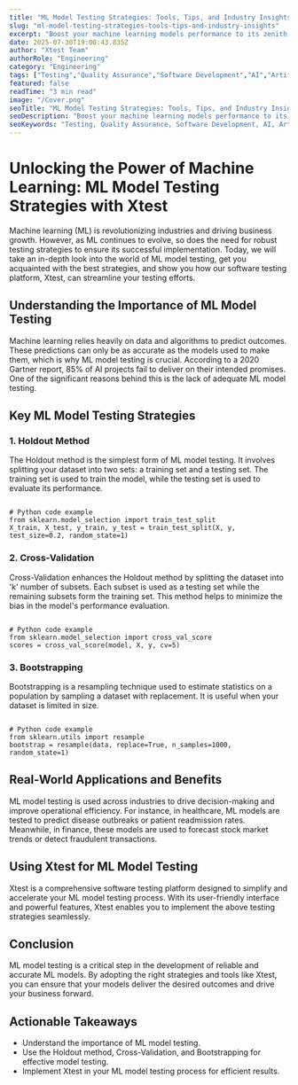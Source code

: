 ```yaml
---
title: "ML Model Testing Strategies: Tools, Tips, and Industry Insights"
slug: "ml-model-testing-strategies-tools-tips-and-industry-insights"
excerpt: "Boost your machine learning models performance to its zenith with effective testing strategies. Uncover the secrets of various ML Model Testing Strategies, from cross-validation, bootstrapping, to split-sample validation, and optimize your algorithms like never before. Join us in this deep dive into the world of machine learning and lets decode the science behind successful models together!"
date: 2025-07-30T19:00:43.835Z
author: "Xtest Team"
authorRole: "Engineering"
category: "Engineering"
tags: ["Testing","Quality Assurance","Software Development","AI","Artificial Intelligence"]
featured: false
readTime: "3 min read"
image: "/Cover.png"
seoTitle: "ML Model Testing Strategies: Tools, Tips, and Industry Insights"
seoDescription: "Boost your machine learning models performance to its zenith with effective testing strategies. Uncover the secrets of various ML Model Testing Strategies, from cross-validation, bootstrapping, to split-sample validation, and optimize your algorithms like never before. Join us in this deep dive into the world of machine learning and lets decode the science behind successful models together!"
seoKeywords: "Testing, Quality Assurance, Software Development, AI, Artificial Intelligence"
---
```


# Unlocking the Power of Machine Learning: ML Model Testing Strategies with Xtest

Machine learning (ML) is revolutionizing industries and driving business growth. However, as ML continues to evolve, so does the need for robust testing strategies to ensure its successful implementation. Today, we will take an in-depth look into the world of ML model testing, get you acquainted with the best strategies, and show you how our software testing platform, Xtest, can streamline your testing efforts.

## Understanding the Importance of ML Model Testing

Machine learning relies heavily on data and algorithms to predict outcomes. These predictions can only be as accurate as the models used to make them, which is why ML model testing is crucial. According to a 2020 Gartner report, 85% of AI projects fail to deliver on their intended promises. One of the significant reasons behind this is the lack of adequate ML model testing.

## Key ML Model Testing Strategies

### 1\. Holdout Method

The Holdout method is the simplest form of ML model testing. It involves splitting your dataset into two sets: a training set and a testing set. The training set is used to train the model, while the testing set is used to evaluate its performance.

```

# Python code example
from sklearn.model_selection import train_test_split
X_train, X_test, y_train, y_test = train_test_split(X, y, test_size=0.2, random_state=1)
```

### 2\. Cross-Validation

Cross-Validation enhances the Holdout method by splitting the dataset into 'k' number of subsets. Each subset is used as a testing set while the remaining subsets form the training set. This method helps to minimize the bias in the model's performance evaluation.

```

# Python code example
from sklearn.model_selection import cross_val_score
scores = cross_val_score(model, X, y, cv=5)
```

### 3\. Bootstrapping

Bootstrapping is a resampling technique used to estimate statistics on a population by sampling a dataset with replacement. It is useful when your dataset is limited in size.

```

# Python code example
from sklearn.utils import resample
bootstrap = resample(data, replace=True, n_samples=1000, random_state=1)
```

## Real-World Applications and Benefits

ML model testing is used across industries to drive decision-making and improve operational efficiency. For instance, in healthcare, ML models are tested to predict disease outbreaks or patient readmission rates. Meanwhile, in finance, these models are used to forecast stock market trends or detect fraudulent transactions.

## Using Xtest for ML Model Testing

Xtest is a comprehensive software testing platform designed to simplify and accelerate your ML model testing process. With its user-friendly interface and powerful features, Xtest enables you to implement the above testing strategies seamlessly.

## Conclusion

ML model testing is a critical step in the development of reliable and accurate ML models. By adopting the right strategies and tools like Xtest, you can ensure that your models deliver the desired outcomes and drive your business forward.

## Actionable Takeaways

*   Understand the importance of ML model testing.
*   Use the Holdout method, Cross-Validation, and Bootstrapping for effective model testing.
*   Implement Xtest in your ML model testing process for efficient results.